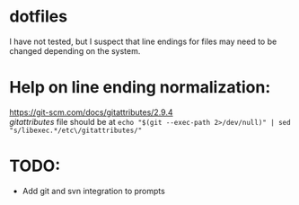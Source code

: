 # dotfiles

I have not tested, but I suspect that line endings for files may need to be changed depending on the system.

# Help on line ending normalization:
https://git-scm.com/docs/gitattributes/2.9.4<br>
_gitattributes_ file should be at `echo "$(git --exec-path 2>/dev/null)" | sed "s/libexec.*/etc\/gitattributes/"`

# TODO:
* Add git and svn integration to prompts
